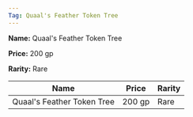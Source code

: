 ```yaml
---
Tag: Quaal's Feather Token Tree
---
```


**Name:** Quaal's Feather Token Tree

**Price:** 200 gp

**Rarity:** Rare

| Name     | Price     | Rarity     |
| -------- | --------- | ---------- |
| Quaal's Feather Token Tree | 200 gp | Rare |
